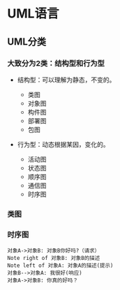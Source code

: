 # UML语言

## UML分类
### 大致分为2类：结构型和行为型

* 结构型：可以理解为静态，不变的。
    * 类图
    * 对象图
    * 构件图
    * 部署图
    * 包图

* 行为型：动态根据某因，变化的。
    * 活动图
    * 状态图
    * 顺序图
    * 通信图
    * 时序图

### 类图


### 时序图

```sequence
对象A->对象B: 对象B你好吗?（请求）
Note right of 对象B: 对象B的描述
Note left of 对象A: 对象A的描述(提示)
对象B-->对象A: 我很好(响应)
对象A->对象B: 你真的好吗？
```
